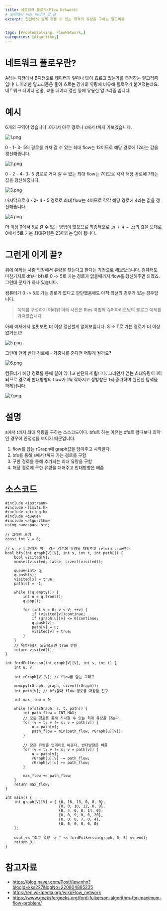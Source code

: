 ```yaml
---
title: 네트워크 플로우(Flow Network)
# 오버레이 되는 이미지 및 글
excerpt: 간선에서 실제 흐를 수 있는 최적의 유량을 구하는 알고리즘


tags: [ProblemSolving, FlowNetwork,]
categories: [Algorithm,]
---
```


# 네트워크 플로우란?
A라는 지점에서 B지점으로 데이터가 얼마나 많이 흐르고 있는가를 측정하는 알고리즘 입니다. 이러한 알고리즘은 물이 흐르는 강가의 유량에 비유해 플로우가 붙여졌는데요. 네트워크 데이터 전송, 교통 데이터 갱신 등에 유용한 알고리즘 입니다.

# 예시
6개의 구역이 있습니다. 여기서 아무 경로나 s에서 t까지 가보겠습니다.

![1.png](../../assets/images/Algorithm/networflow/1.png)

0 - 1- 3- 5의 경로를 거쳐 갈 수 있는 최대 flow는 12이므로 해당 경로에 12라는 값을 갱신해줍니다.

![2.png](../../assets/images/Algorithm/networflow/2.png)

0 - 2 - 4- 3- 5 경로로 거쳐 갈 수 있는 최대 flow는 7이므로 각각 해당 경로에 7라는 값을 갱신해줍니다.

![3.png](../../assets/images/Algorithm/networflow/3.png)

마지막으로 0 - 2- 4 - 5 경로로 최대 flow는 4이므로 각각 해당 경로에 4라는 값을 갱신해줍니다.

![4.png](../../assets/images/Algorithm/networflow/4.png)

더 이상 0에서 5로 갈 수 있는 방법이 없으므로 최종적으로 `19 + 4 = 23`의 값을 토대로 0에서 5로 가는 최대유량은 23이라는 답이 됩니다.

# 그런게 이게 끝?
위에 예제는 사람 입장에서 유량을 찾는다고 한다는 가정으로 해보았습니다. 컴퓨터도 마찬가지로 dfs나 bfs로 0 -> 5로 가는 경로가 없을때까지 flow를 갱신해주면 되겠죠. 그런데 문제가 하나 있습니다.

컴퓨터가 0 -> 5로 가는 경로가 없다고 판단했음에도 아직 최선의 경우가 있는 경우입니다.

> 예제를 구성하기 어려워 아래 사진은 Ries 마법의 슈퍼마리오님의 블로그 예제를 가져왔습니다

아래 예제에서 얼핏보면 더 이상 갱신할게 없어보입니다. S -> T로 가는 경로가 더 이상 없거든요!

![5.png](../../assets/images/Algorithm/networflow/5.png)

그런데 만약 반대 경로에 - 가중치를 준다면 어떻게 될까요?

![6.png](../../assets/images/Algorithm/networflow/6.png)

컴퓨터가 해당 경로를 통해 길이 있다고 판단하게 됩니다. 그러면서 얻는 최대유량이 1이 되므로 경로의 반대방향의 flow가 1씩 작아지고 정방향은 1씩 증가하며 완전한 탐색을 하게됩니다.

![7.png](../../assets/images/Algorithm/networflow/7.png)

# 설명
s에서 t까지 최대 유량을 구하는 소스코드이다. bfs로 하는 이유는 dfs로 할때보다 최악인 경우에 안정성을 보이기 때문입니다.
1. flow를 담는 rGraph에 graph값을 담아주고 시작한다.
1. bfs를 통해 s에서 t까지 가는 경로를 구함
1. 구한 경로를 통해 추가되는 최대 유량을 구함
1. 해당 경로에 구한 유량을 더해주고 반대방향은 빼줌

# 소스코드
```
#include <iostream>
#include <limits.h>
#include <string.h>
#include <queue>
#include <algorithm>
using namespace std;

// 그래프 크기
const int V = 6;

// s -> t 까지가 있는 경우 경로에 유량을 채워주고 return true한다.
bool bfs(int graph[V][V], int s, int t, int path[]) {
	bool visited[V];
	memset(visited, false, sizeof(visited));

	queue<int> q;
	q.push(s);
    visited[s] = true;
    path[s] = -1;

    while (!q.empty()) {
        int u = q.front();
        q.pop();

        for (int v = 0; v < V; ++v) {
            if (visited[v])continue;
            if (graph[u][v] <= 0)continue;
            q.push(v);
            path[v] = u;
            visited[v] = true;
        }
    }
    // 목적지까지 도달했으면 true 반환
    return visited[t];
}

int fordFulkerson(int graph[V][V], int s, int t) {
    int u, v;

    int rGraph[V][V]; // flow를 담는 그래프

    memcpy(rGraph, graph, sizeof(rGraph));
    int path[V]; // bfs할때 flow 경로를 저장할 친구

    int max_flow = 0;

    while (bfs(rGraph, s, t, path)) {
        int path_flow = INT_MAX;
        // 모든 경로를 통해 지나갈 수 있는 최대 유량을 찾는다.
        for (v = t; v != s; v = path[v]) {
            u = path[v];
            path_flow = min(path_flow, rGraph[u][v]);
        }

        // 찾은 유량을 업데이트 해준다. 반대방향은 빼줌
        for (v = t; v != s; v = path[v]) {
            u = path[v];
            rGraph[u][v] -= path_flow;
            rGraph[v][u] += path_flow;
        }

        max_flow += path_flow;
    }
    return max_flow;
}

int main() {
    int graph[V][V] = { {0, 16, 13, 0, 0, 0},
                        {0, 0, 10, 12, 0, 0},
                        {0, 4, 0, 0, 14, 0},
                        {0, 0, 9, 0, 0, 20},
                        {0, 0, 0, 7, 0, 4},
                        {0, 0, 0, 0, 0, 0}
    };

    cout << "최고 유량 -> " << fordFulkerson(graph, 0, 5) << endl;
    return 0;
}
```


# 참고자료
* <https://blog.naver.com/PostView.nhn?blogId=kks227&logNo=220804885235>
* <https://en.wikipedia.org/wiki/Flow_network>
* <https://www.geeksforgeeks.org/ford-fulkerson-algorithm-for-maximum-flow-problem/>